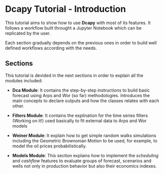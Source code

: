 # Dcapy Tutorial - Introduction

This tutorial aims to show how to use **Dcapy** with most of its features. It follows a workflow built throught a Jupyter Notebook which can be replicated by the user. 

Each section gradually depends on the previous ones in order to build well defined workflows according with the needs.

## Sections 

This tutorial is devided in the next sections in order to explain all the modules included:

+ **Dca Module**: It contains the step-by-step instructions to build basic forecast using Arps and Wor (so far) methodologies. Introduces the main concepts to declare outputs and how the classes relates with each other. 

+ **Filters Module**: It contains the explination for the time series filters (Working on it!) used basically to fit external data to Arps and Wor models 

+ **Weiner Module**: It explain how to get simple random walks simulations including the Geometric Brownonian Motion to be used, for example, to model the oil prices probabilistically. 

+ **Models Module**: This section explains how to implement the *scheduling* and *cashflow* features to evaluate groups of forecast, scenarios and wells not only in production behavior but also their economics  indexes.